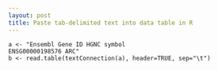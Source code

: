 ```yaml
---
layout: post
title: Paste tab-delimited text into data table in R
---
```


	a <- "Ensembl Gene ID HGNC symbol
	ENSG00000198576	ARC"
	b <- read.table(textConnection(a), header=TRUE, sep="\t")
